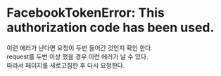 # FacebookTokenError: This authorization code has been used.
이런 에러가 난다면 요청이 두번 들어간 것인지 확인 한다.  
request를 두번 이상 했을 경우 이런 에러가 날 수 있다.  
따라서 페이지를 새로고침한 후 다시 요청한다.
